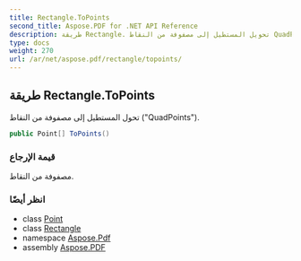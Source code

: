 ```yaml
---
title: Rectangle.ToPoints
second_title: Aspose.PDF for .NET API Reference
description: طريقة Rectangle. تحويل المستطيل إلى مصفوفة من النقاط QuadPoints
type: docs
weight: 270
url: /ar/net/aspose.pdf/rectangle/topoints/
---
```

## طريقة Rectangle.ToPoints

تحول المستطيل إلى مصفوفة من النقاط ("QuadPoints").

```csharp
public Point[] ToPoints()
```

### قيمة الإرجاع

مصفوفة من النقاط.

### انظر أيضًا

* class [Point](../../point/)
* class [Rectangle](../)
* namespace [Aspose.Pdf](../../../aspose.pdf/)
* assembly [Aspose.PDF](../../../)
